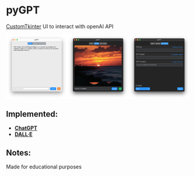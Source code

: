 # pyGPT
[CustomTkinter](https://github.com/TomSchimansky/CustomTkinter) UI to interact with openAI API

<div style="display: flex; justify-content: space-between;">
  <img src="media/img-1.png" style="width: 33.33%;" />
  <img src="media/img-2.png" style="width: 33.33%;" />
  <img src="media/img-3.png" style="width: 33.33%;" />
</div>

## Implemented:
* **[ChatGPT](https://platform.openai.com/docs/models/gpt-4)**
* **[DALL·E](https://platform.openai.com/docs/models/dall-e)**

## Notes:
Made for educational purposes
